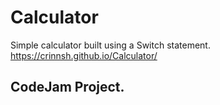 # Calculator
Simple calculator built using a Switch statement. <br/>
https://crinnsh.github.io/Calculator/

## CodeJam Project.
